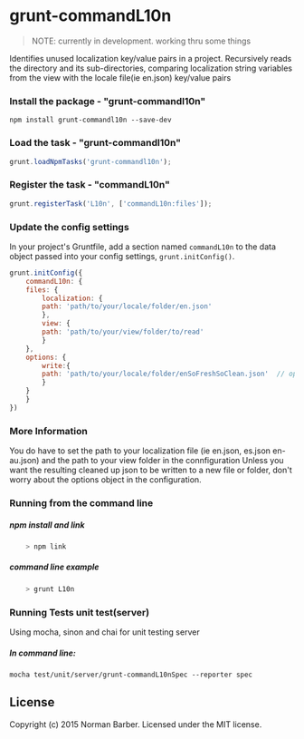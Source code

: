 # grunt-commandL10n
> NOTE: currently in development. working thru some things

Identifies unused localization key/value pairs in a project. Recursively reads the directory and its sub-directories, comparing localization string variables from the view with the locale file(ie en.json) key/value pairs


### Install the package - "grunt-commandl10n"
```shell
npm install grunt-commandl10n --save-dev
```

### Load the task - "grunt-commandl10n"
```js
grunt.loadNpmTasks('grunt-commandl10n');
```

### Register the task - "commandL10n"
```js
grunt.registerTask('L10n', ['commandL10n:files']);
```

### Update the config settings
In your project's Gruntfile, add a section named `commandL10n` to the data object passed into your config settings, `grunt.initConfig()`.

```js
grunt.initConfig({
    commandL10n: {
	files: {
	    localization: {
		path: 'path/to/your/locale/folder/en.json'
	    },
	    view: {
		path: 'path/to/your/view/folder/to/read'
	    }
	},
	options: {
	    write:{
		path: 'path/to/your/locale/folder/enSoFreshSoClean.json'  // optional
	    }
	}
    }
})
```

### More Information
You do have to set the path to your localization file (ie en.json, es.json  en-au.json) and the path to your view folder in the connfiguration
Unless you want the resulting cleaned up json to be written to a new file or folder, don't worry about the options object in the configuration.


### Running from the command line
##### npm install and link
```javascript
	> npm link
```

##### command line example
```javascript
	> grunt L10n
```


### Running Tests unit test(server)

Using mocha, sinon and chai for unit testing server

##### In command line:

    mocha test/unit/server/grunt-commandL10nSpec --reporter spec


## License
Copyright (c) 2015 Norman Barber. Licensed under the MIT license.
